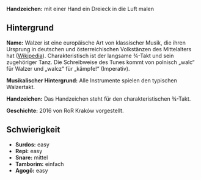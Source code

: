 **Handzeichen:** mit einer Hand ein Dreieck in die Luft malen

## Hintergrund

**Name:** Walzer ist eine europäische Art von klassischer Musik, die ihren
Ursprung in deutschen und österreichischen Volkstänzen des Mittelalters hat
([Wikipedia](https://en.wikipedia.org/wiki/Waltz_(music))). Charakteristisch ist
der langsame ¾-Takt und sein zugehöriger Tanz. Die Schreibweise des Tunes kommt
von polnisch „walc“ für Walzer und „walcz“ für „kämpfe!“ (Imperativ).

**Musikalischer Hintergrund:** Alle Instrumente spielen den typischen
Walzertakt.

**Handzeichen:** Das Handzeichen steht für den charakteristischen ¾-Takt.

**Geschichte:** 2016 von RoR Kraków vorgestellt.

## Schwierigkeit

* **Surdos:** easy
* **Repi:** easy
* **Snare:** mittel
* **Tamborim:** einfach
* **Agogô:** easy
